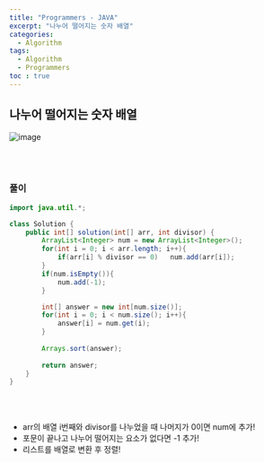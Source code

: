 ```yaml
---
title: "Programmers - JAVA"
excerpt: "나누어 떨어지는 숫자 배열"
categories: 
  - Algorithm 
tags: 
  - Algorithm  
  - Programmers
toc : true
---
```


## 나누어 떨어지는 숫자 배열
![image](https://user-images.githubusercontent.com/72387870/115020244-4662fa80-9ef5-11eb-9f43-162498397a72.png)

<br><br>

### 풀이

``` java
import java.util.*;

class Solution {
    public int[] solution(int[] arr, int divisor) {
        ArrayList<Integer> num = new ArrayList<Integer>();
        for(int i = 0; i < arr.length; i++){
            if(arr[i] % divisor == 0)   num.add(arr[i]);
        }
        if(num.isEmpty()){
            num.add(-1);
        }

        int[] answer = new int[num.size()];
        for(int i = 0; i < num.size(); i++){
            answer[i] = num.get(i);
        }
        
        Arrays.sort(answer);
        
        return answer;
    }
}
```
<br/><br/>

- arr의 배열 i번째와 divisor를 나누었을 때 나머지가 0이면 num에 추가!
- 포문이 끝나고 나누어 떨어지는 요소가 없다면 -1 추가!
- 리스트를 배열로 변환 후 정렬!

<br><br>